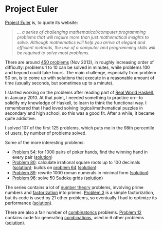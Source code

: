 Project Euler
=============

[Project Euler][1] is, to quote its website:

> *... a series of challenging mathematical/computer programming problems that will require more than just mathematical insights to solve. Although mathematics will help you arrive at elegant and efficient methods, the use of a computer and programming skills will be required to solve most problems.*

There are around [450 problems][2] (Nov 2013), in roughly increasing order of difficulty: problems 1 to 10 can be solved in minutes, while problems 100 and beyond could take hours. The main challenge, especially from problem 50 on, is to come up with solutions that execute in a reasonable amount of time (usually seconds, but sometimes up to a minute).

I started working on the problems after reading part of [Real World Haskell][3], in January 2010. At that point, I needed something to practice on--to solidify my knowledge of Haskell, to learn to think the functional way. I remembered that I had loved solving logical/mathematical puzzles in secondary and high school, so this was a good fit. After a while, it became quite addictive.

I solved 107 of the first 125 problems, which puts me in the 98th percentile of users, by number of problems solved.

Some of the more interesting problems:

- [Problem 54][11]: for 1000 pairs of poker hands, find the winning hand in every pair ([solution][12])
- [Problem 80][5]: calculate irrational square roots up to 100 decimals ([solution][6]); builds on [problem 64][7] ([solution][8])
- [Problem 89][13]: rewrite 1000 roman numerals in minimal form ([solution][14])
- [Problem 96][9]: solve 50 Sudoku grids ([solution][10])

The series contains a lot of [number theory][100] problems, involving prime numbers and [factorization][101] into primes. [Problem 3][15] is a simple factorization, but its code is used by 21 other problems, so eventually I had to optimize its performance ([solution][16]).

There are also a fair number of [combinatorics][102] problems. [Problem 12][17] contains code for generating [combinations][103], used in 6 other problems ([solution][18]).


  [1]: http://projecteuler.net/
  [2]: http://projecteuler.net/problems
  [3]: http://www.amazon.com/Real-World-Haskell-Bryan-OSullivan/dp/0596514980
  [4]: http://projecteuler.net/languages
  
  [100]: http://en.wikipedia.org/wiki/Number_Theory
  [101]: http://en.wikipedia.org/wiki/Integer_factorization
  [102]: http://en.wikipedia.org/wiki/Combinatorics
  [103]: http://en.wikipedia.org/wiki/Combinations
  
  [5]: http://projecteuler.net/problem=80
  [6]: https://github.com/aistrate/ProjectEuler/blob/master/Solutions/Prob080.hs
  
  [7]: http://projecteuler.net/problem=64
  [8]: https://github.com/aistrate/ProjectEuler/blob/master/Solutions/Prob064.hs
  
  [9]: http://projecteuler.net/problem=96
  [10]: https://github.com/aistrate/ProjectEuler/blob/master/Solutions/Prob096.hs
  
  [11]: http://projecteuler.net/problem=54
  [12]: https://github.com/aistrate/ProjectEuler/blob/master/Solutions/Prob054.hs
  
  [13]: http://projecteuler.net/problem=89
  [14]: https://github.com/aistrate/ProjectEuler/blob/master/Solutions/Prob089.hs
  
  [15]: http://projecteuler.net/problem=3
  [16]: https://github.com/aistrate/ProjectEuler/blob/master/Solutions/Prob003.hs
  
  [17]: http://projecteuler.net/problem=12
  [18]: https://github.com/aistrate/ProjectEuler/blob/master/Solutions/Prob012.hs
